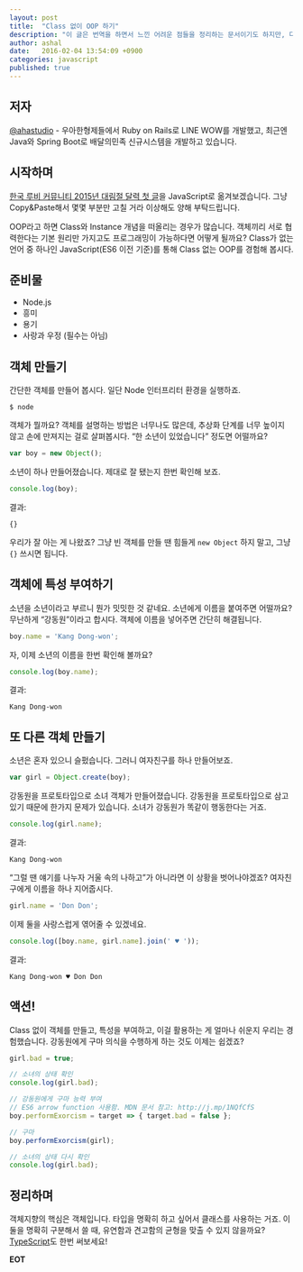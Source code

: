 ```yaml
---
layout: post
title:  "Class 없이 OOP 하기"
description: "이 글은 번역을 하면서 느낀 어려운 점들을 정리하는 문서이기도 하지만, 다른 사람들이 번역을 할 때 정리하면 좋은 것들과 기술 문서, 오픈 소스에 기여하는 첫 단계인 번역에 대해 이야기 하고자 한다."
author: ashal
date:   2016-02-04 13:54:09 +0900
categories: javascript
published: true
---
```


## 저자
[@ahastudio](http://j.mp/1ea27KW) - 우아한형제들에서 Ruby on Rails로 LINE WOW를 개발했고, 최근엔 Java와 Spring Boot로 배달의민족 신규시스템을 개발하고 있습니다.

## 시작하며
[한국 루비 커뮤니티 2015년 대림절 달력 첫 글](http://j.mp/1QPHpTf)을 JavaScript로 옮겨보겠습니다. 그냥 Copy&Paste해서 몇몇 부분만 고칠 거라 이상해도 양해 부탁드립니다.

OOP라고 하면 Class와 Instance 개념을 떠올리는 경우가 많습니다. 객체끼리 서로 협력한다는 기본 원리만 가지고도 프로그래밍이 가능하다면 어떻게 될까요? Class가 없는 언어 중 하나인 JavaScript(ES6 이전 기준)를 통해 Class 없는 OOP를 경험해 봅시다.

## 준비물
- Node.js
- 흥미
- 용기
- 사랑과 우정 (필수는 아님)

## 객체 만들기
간단한 객체를 만들어 봅시다. 일단 Node 인터프리터 환경을 실행하죠.

```
$ node
```

객체가 뭘까요? 객체를 설명하는 방법은 너무나도 많은데, 추상화 단계를 너무 높이지 않고 손에 만져지는 걸로 살펴봅시다. “한 소년이 있었습니다” 정도면 어떨까요?

```javascript
var boy = new Object();
```

소년이 하나 만들어졌습니다. 제대로 잘 됐는지 한번 확인해 보죠.

```javascript
console.log(boy);
```

결과:
```
{}
```

우리가 잘 아는 게 나왔죠? 그냥 빈 객체를 만들 땐 힘들게 `new Object` 하지 말고, 그냥 `{}` 쓰시면 됩니다.

## 객체에 특성 부여하기
소년을 소년이라고 부르니 뭔가 밋밋한 것 같네요. 소년에게 이름을 붙여주면 어떨까요? 무난하게 “강동원”이라고 합시다. 객체에 이름을 넣어주면 간단히 해결됩니다.

```javascript
boy.name = 'Kang Dong-won';
```

자, 이제 소년의 이름을 한번 확인해 볼까요?

```javascript
console.log(boy.name);
```

결과:
```
Kang Dong-won
```

## 또 다른 객체 만들기
소년은 혼자 있으니 슬펐습니다. 그러니 여자친구를 하나 만들어보죠.

```javascript
var girl = Object.create(boy);
```

강동원을 프로토타입으로 소녀 객체가 만들어졌습니다. 강동원을 프로토타입으로 삼고 있기 때문에 한가지 문제가 있습니다. 소녀가 강동원가 똑같이 행동한다는 거죠.

```javascript
console.log(girl.name);
```

결과:
```
Kang Dong-won
```

“그럴 땐 얘기를 나누자 거울 속의 나하고”가 아니라면 이 상황을 벗어나야겠죠? 여자친구에게 이름을 하나 지어줍시다.

```javascript
girl.name = 'Don Don';
```

이제 둘을 사랑스럽게 엮어줄 수 있겠네요.

```javascript
console.log([boy.name, girl.name].join(' ♥ '));
```

결과:
```
Kang Dong-won ♥ Don Don
```

## 액션!
Class 없이 객체를 만들고, 특성을 부여하고, 이걸 활용하는 게 얼마나 쉬운지 우리는 경험했습니다. 강동원에게 구마 의식을 수행하게 하는 것도 이제는 쉽겠죠?

```javascript
girl.bad = true;

// 소녀의 상태 확인
console.log(girl.bad);

// 강동원에게 구마 능력 부여
// ES6 arrow function 사용함. MDN 문서 참고: http://j.mp/1NQfCfS
boy.performExorcism = target => { target.bad = false };

// 구마
boy.performExorcism(girl);

// 소녀의 상태 다시 확인
console.log(girl.bad);
```

## 정리하며
객체지향의 핵심은 객체입니다. 타입을 명확히 하고 싶어서 클래스를 사용하는 거죠. 이 둘을 명확히 구분해서 쓸 때, 유연함과 견고함의 균형을 맞출 수 있지 않을까요? [TypeScript](http://j.mp/VHCBT8)도 한번 써보세요!

**EOT**